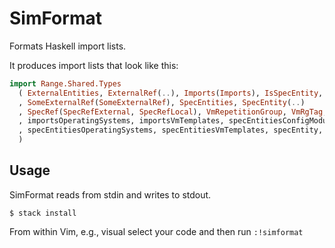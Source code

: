 # SimFormat

Formats Haskell import lists.

It produces import lists that look like this:

```haskell
import Range.Shared.Types
  ( ExternalEntities, ExternalRef(..), Imports(Imports), IsSpecEntity, ResolvedSpec
  , SomeExternalRef(SomeExternalRef), SpecEntities, SpecEntity(..)
  , SpecRef(SpecRefExternal, SpecRefLocal), VmRepetitionGroup, VmRgTag, importsConfigModuleDefs
  , importsOperatingSystems, importsVmTemplates, specEntitiesConfigModuleDefs
  , specEntitiesOperatingSystems, specEntitiesVmTemplates, specEntity, specificationEntities
  )
```

## Usage

SimFormat reads from stdin and writes to stdout.

```
$ stack install
```

From within Vim, e.g., visual select your code and then run `:!simformat`
